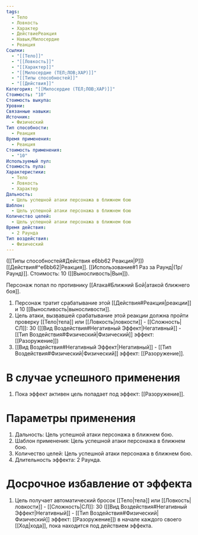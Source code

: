 ```yaml
---
tags:
  - Тело
  - Ловкость
  - Характер
  - ДействиеРеакция
  - Навык/Милосердие
  - Реакция
Ссылки:
  - "[[Тело]]"
  - "[[Ловкость]]"
  - "[[Характер]]"
  - "[[Милосердие (ТЕЛ;ЛОВ;ХАР)]]"
  - "[[Типы способностей]]"
  - "[[Действия]]"
Категория: "[[Милосердие (ТЕЛ;ЛОВ;ХАР)]]"
Стоимость: "10"
Стоимость выкупа:
Уровни:
Связанные навыки:
Источник:
  - Физический
Тип способности:
  - Реакция
Время применения:
  - Реакция
Стоимость применения:
  - "10"
Используемый пул:
Стоимость пула:
Характеристики:
  - Тело
  - Ловкость
  - Характер
Дальность:
  - Цель успешной атаки персонажа в ближнем бою
Шаблон:
  - Цель успешной атаки персонажа в ближнем бою
Количество целей:
  - Цель успешной атаки персонажа в ближнем бою
Время действия:
  - 2 Раунда
Тип воздействия:
  - Физический
---
```

([[Типы способностей#Действия e6bb62 Реакция|Р]]) [[Действия#^e6bb62|Реакция]]. [[Использование#1 Раз за Раунд|(1р/Раунд)]]. Стоимость: 10 ([[Выносливость|Вын]]). 

Персонаж попал по противнику [[Атака#Ближний Бой|атакой ближнего боя]]. 

1. Персонаж тратит срабатывание этой [[Действия#Реакция|реакции]] и 10 [[Выносливость|выносливости]]. 
2. Цель атаки, вызвавшей срабатывание этой реакции должна пройти проверку [[Тело|тела]] или [[Ловкость|ловкости]] - [[Сложность|СЛ]]: 30 ([[Вид Воздействия#Негативный Эффект|Негативный]] - [[Тип Воздействия#Физический|Физический]] эффект: [[Разоружение]])
3. [[Вид Воздействия#Негативный Эффект|Негативный]] - [[Тип Воздействия#Физический|Физический]] эффект: [[Разоружение]].

# В случае успешного применения

1. Пока эффект активен цель попадает под эффект: [[Разоружение]]. 
# Параметры применения

1. Дальность: Цель успешной атаки персонажа в ближнем бою.
2. Шаблон применения: Цель успешной атаки персонажа в ближнем бою.
3. Количество целей: Цель успешной атаки персонажа в ближнем бою.
4. Длительность эффекта: 2 Раунда. 
# Досрочное избавление от эффекта

1. Цель получает автоматический бросок [[Тело|тела]] или [[Ловкость|ловкости]] - [[Сложность|СЛ]]: 30 ([[Вид Воздействия#Негативный Эффект|Негативный]] - [[Тип Воздействия#Физический|Физический]] эффект: [[Разоружение]]) в начале каждого своего [[Ход|хода]], пока находится под действием эффекта. 

